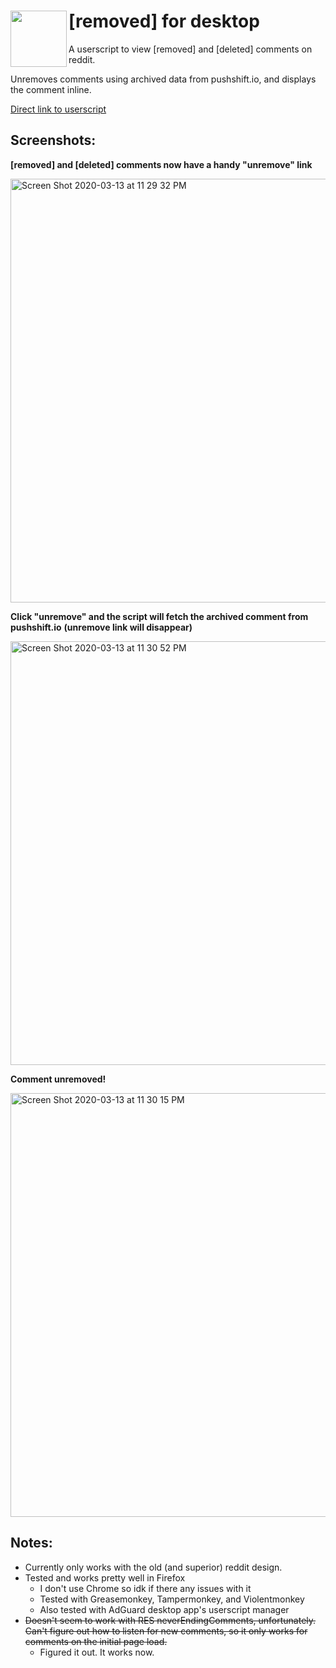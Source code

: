 # [removed] for desktop <img src="https://user-images.githubusercontent.com/13255511/74567142-b74a0380-4f3a-11ea-990b-c7d30f3fa078.png" width="90px" align="left">
A userscript to view [removed] and [deleted] comments on reddit.

Unremoves comments using archived data from pushshift.io, and displays the comment inline.

<a href="https://raw.githubusercontent.com/Humzaman/removed-desktop/master/removed.user.js">Direct link to userscript</a>

## Screenshots:
**[removed] and [deleted] comments now have a handy "unremove" link**

<img width="678" alt="Screen Shot 2020-03-13 at 11 29 32 PM" src="https://user-images.githubusercontent.com/13255511/76674970-ddd37c80-6582-11ea-998a-fe7311629600.png">

**Click "unremove" and the script will fetch the archived comment from pushshift.io**
**(unremove link will disappear)**

<img width="678" alt="Screen Shot 2020-03-13 at 11 30 52 PM" src="https://user-images.githubusercontent.com/13255511/76674974-eaf06b80-6582-11ea-80f3-6ff867b8bbe4.png">

**Comment unremoved!**

<img width="678" alt="Screen Shot 2020-03-13 at 11 30 15 PM" src="https://user-images.githubusercontent.com/13255511/76674979-fcd20e80-6582-11ea-9481-de2c3a1c06ea.png">

## Notes:
* Currently only works with the old (and superior) reddit design.
* Tested and works pretty well in Firefox
  - I don't use Chrome so idk if there any issues with it
  - Tested with Greasemonkey, Tampermonkey, and Violentmonkey
  - Also tested with AdGuard desktop app's userscript manager
* ~~Doesn't seem to work with RES neverEndingComments, unfortunately. Can't figure out how to listen for new comments, so it only works for comments on the initial page load.~~
  - Figured it out. It works now.
